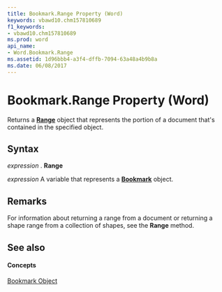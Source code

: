 ```yaml
---
title: Bookmark.Range Property (Word)
keywords: vbawd10.chm157810689
f1_keywords:
- vbawd10.chm157810689
ms.prod: word
api_name:
- Word.Bookmark.Range
ms.assetid: 1d96bbb4-a3f4-dffb-7094-63a48a4b9b8a
ms.date: 06/08/2017
---
```



# Bookmark.Range Property (Word)

Returns a **[Range](range-object-word.md)** object that represents the portion of a document that's contained in the specified object.


## Syntax

 _expression_ . **Range**

 _expression_ A variable that represents a **[Bookmark](bookmark-object-word.md)** object.


## Remarks

For information about returning a range from a document or returning a shape range from a collection of shapes, see the **Range** method.


## See also


#### Concepts


[Bookmark Object](bookmark-object-word.md)

